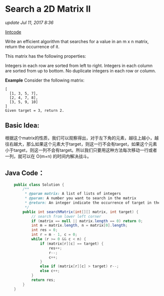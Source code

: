 # Search a 2D Matrix II

_update Jul 11, 2017 8:36_

[lintcode](http://www.lintcode.com/en/problem/search-a-2d-matrix-ii/)

Write an efficient algorithm that searches for a value in an m x n matrix, return the occurrence of it.

This matrix has the following properties:

Integers in each row are sorted from left to right. Integers in each column are sorted from up to bottom. No duplicate integers in each row or column.

**Example** Consider the following matrix:

```text
[
  [1, 3, 5, 7],
  [2, 4, 7, 8],
  [3, 5, 9, 10]
]
Given target = 3, return 2.
```

## Basic Idea:

根据这个matrix的性质，我们可以观察得出，对于左下角的元素，越往上越小，越往右越大，那么如果这个元素大于target，则这一行不会有target，如果这个元素小于target，则这一列不会有target。所以我们只要用这种方法每次移动一行或者一列，就可以在 O\(m+n\) 的时间内解决战斗。

## Java Code：

```java
    public class Solution {
        /**
         * @param matrix: A list of lists of integers
         * @param: A number you want to search in the matrix
         * @return: An integer indicate the occurrence of target in the given matrix
         */
        public int searchMatrix(int[][] matrix, int target) {
            // search from lower left corner
            if (matrix == null || matrix.length == 0) return 0;
            int m = matrix.length, n = matrix[0].length;
            int res = 0;
            int r = m - 1, c = 0;
            while (r >= 0 && c < n) {
                if (matrix[r][c] == target) {
                    res++;
                    r--;
                    c++;
                } 
                else if (matrix[r][c] > target) r--;
                else c++;
            }
            return res;
        }
    }
```

